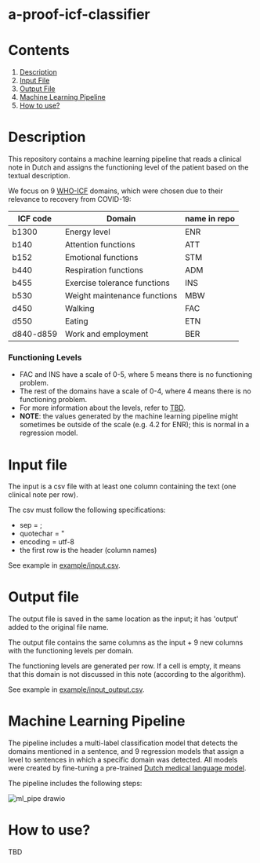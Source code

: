 a-proof-icf-classifier
=============
# Contents
1. [Description](#description)
2. [Input File](#input-file)
3. [Output File](#output-file)
4. [Machine Learning Pipeline](#machine-learning-pipeline)
5. [How to use?](#how-to-use)

# Description
This repository contains a machine learning pipeline that reads a clinical note in Dutch and assigns the functioning level of the patient based on the textual description.

We focus on 9 [WHO-ICF](https://www.who.int/standards/classifications/international-classification-of-functioning-disability-and-health) domains, which were chosen due to their relevance to recovery from COVID-19:

ICF code | Domain | name in repo
---|---|---
b1300 | Energy level | ENR
b140 | Attention functions | ATT
b152 | Emotional functions | STM
b440 | Respiration functions | ADM
b455 | Exercise tolerance functions | INS
b530 | Weight maintenance functions | MBW
d450 | Walking | FAC
d550 | Eating | ETN
d840-d859 | Work and employment | BER

### Functioning Levels
- FAC and INS have a scale of 0-5, where 5 means there is no functioning problem.
- The rest of the domains have a scale of 0-4, where 4 means there is no functioning problem.
- For more information about the levels, refer to [TBD]().
- **NOTE**: the values generated by the machine learning pipeline might sometimes be outside of the scale (e.g. 4.2 for ENR); this is normal in a regression model.

# Input file
The input is a csv file with at least one column containing the text (one clinical note per row).

The csv must follow the following specifications:
- sep = ;
- quotechar = "
- encoding = utf-8
- the first row is the header (column names)

See example in [example/input.csv](example/input.csv).

# Output file
The output file is saved in the same location as the input; it has 'output' added to the original file name.

The output file contains the same columns as the input + 9 new columns with the functioning levels per domain. 

The functioning levels are generated per row. If a cell is empty, it means that this domain is not discussed in this note (according to the algorithm).

See example in [example/input_output.csv](example/input_output.csv).

# Machine Learning Pipeline
The pipeline includes a multi-label classification model that detects the domains mentioned in a sentence, and 9 regression models that assign a level to sentences in which a specific domain was detected. All models were created by fine-tuning a pre-trained [Dutch medical language model](https://github.com/cltl-students/verkijk_stella_rma_thesis_dutch_medical_langauge_model).

The pipeline includes the following steps:

![ml_pipe drawio](https://user-images.githubusercontent.com/38586487/134154846-32c38fe2-e9c9-4831-962c-c180b39e6928.png)

# How to use?
TBD